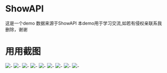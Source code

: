 # ShowAPI
这是一个demo 数据来源于ShowAPI
本demo用于学习交流,如若有侵权亲联系我删除，谢谢

# 用用截图
![](https://raw.githubusercontent.com/815464927/ShowAPI/master/screenShots/%E9%A6%96%E9%A1%B5.png)-
![](https://raw.githubusercontent.com/815464927/ShowAPI/master/screenShots/%E5%A4%A9%E6%B0%94.png)-
![](https://raw.githubusercontent.com/815464927/ShowAPI/master/screenShots/%E5%8A%A8%E6%80%81%E6%90%9E%E7%AC%91%E5%9B%BE.png)-
![](https://raw.githubusercontent.com/815464927/ShowAPI/master/screenShots/%E6%90%9E%E7%AC%91%E5%9B%BE.png)-
![](https://raw.githubusercontent.com/815464927/ShowAPI/master/screenShots/%E6%90%9E%E7%AC%91%E6%96%87%E6%9C%AC.png)-
![](https://raw.githubusercontent.com/815464927/ShowAPI/master/screenShots/%E7%BE%8E%E5%A5%B3%E5%9B%BE%E7%89%871.png)-
![](https://raw.githubusercontent.com/815464927/ShowAPI/master/screenShots/%E7%BE%8E%E5%A5%B3%E5%9B%BE%E7%89%872.png)-
![](https://raw.githubusercontent.com/815464927/ShowAPI/master/screenShots/%E7%BE%8E%E5%A5%B3%E5%9B%BE%E7%89%873.png)-
![](https://raw.githubusercontent.com/815464927/ShowAPI/master/screenShots/%E5%BF%AB%E9%80%92%E6%9F%A5%E8%AF%A2.png)-
